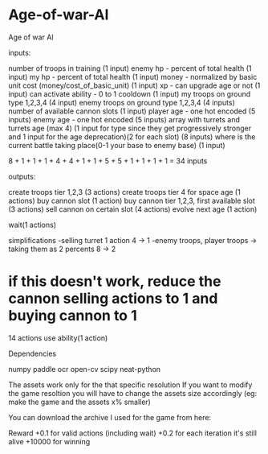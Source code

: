 # Age-of-war-AI
Age of war AI


inputs:

number of troops in training (1 input)
enemy hp - percent of total health (1 input)
my hp - percent of total health (1 input)
money - normalized by basic unit cost (money/cost_of_basic_unit) (1 input)
xp - can upgrade age or not (1 input)
can activate ability - 0 to 1 cooldown (1 input)
my troops on ground type 1,2,3,4 (4 input)
enemy troops on ground type 1,2,3,4 (4 inputs)
number of available cannon slots (1 input)
player age - one hot encoded (5 inputs)
enemy age - one hot encoded (5 inputs)
array with turrets and turrets age (max 4) (1 input for type since they get progressively 
stronger and 1 input for the age deprecation)(2 for each slot)  (8 inputs) 
where is the current battle taking place(0-1 your base to enemy base) (1 input)


8 + 1 + 1 + 1 + 4 + 4 + 1 + 1 + 5 + 5 + 1 + 1 + 1 + 1 = 34 inputs


outputs:

create troops tier 1,2,3 (3 actions)
create troops tier 4 for space age (1 actions)
buy cannon slot (1 action)
buy cannon tier 1,2,3, first available slot (3 actions)
sell cannon on certain slot (4 actions)
evolve next age (1 action)

wait(1 actions)

simplifications
-selling turret 1 action 4 -> 1
-enemy troops, player troops -> taking them as 2 percents 8 -> 2

# if this doesn't work, reduce the cannon selling actions to 1 and buying cannon to 1
14 actions
use ability(1 action)

Dependencies

numpy
paddle ocr
open-cv
scipy 
neat-python

The assets work only for the that specific resolution
If you want to modify the game resoltion you will have to change the assets size accordingly (eg: make the game and the assets x% smaller)


You can download the archive I used for the game from here:

Reward
+0.1 for valid actions (including wait)
+0.2 for each iteration it's still alive
+10000 for winning

